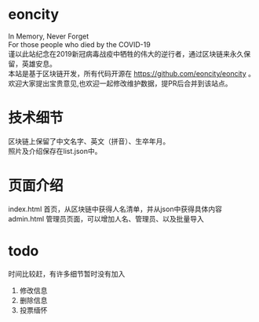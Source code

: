 # eoncity

In Memory, Never Forget<br>
For those people who died by the COVID-19<br>
谨以此站纪念在2019新冠病毒战疫中牺牲的伟大的逆行者，通过区块链来永久保留，英雄安息。<br>
本站是基于区块链开发，所有代码开源在 https://github.com/eoncity/eoncity 。欢迎大家提出宝贵意见,也欢迎一起修改维护数据，提PR后合并到该站点。<br>

# 技术细节
区块链上保留了中文名字、英文（拼音）、生卒年月。<br>
照片及介绍保存在list.json中。<br>

# 页面介绍
index.html 首页，从区块链中获得人名清单，并从json中获得具体内容<br>
admin.html 管理员页面，可以增加人名、管理员、以及批量导入<br>

# todo
时间比较赶，有许多细节暂时没有加入<br>
1. 修改信息
2. 删除信息
3. 投票缅怀